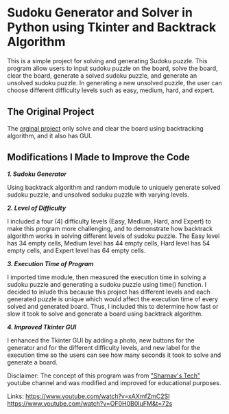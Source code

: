 # Sudoku Generator and Solver in Python using Tkinter and Backtrack Algorithm
This is a simple project for solving and generating Sudoku puzzle. This program allow users to input sudoku puzzle on the board, solve the board, clear the board, generate a solved sudoku puzzle, and generate an unsolved sudoku puzzle. In generating a new unsolved puzzle, the user can choose different difficulty levels such as easy, medium, hard, and expert.


## The Original Project

The [orginal project](https://www.youtube.com/watch?v=xAXmfZmC2SI) only solve and clear the board using backtracking algorithm, and it also has GUI.


## Modifications I Made to Improve the Code

***1. Sudoku Generator***

Using backtrack algorithm and random module to uniquely generate solved sudoku puzzle, and unsolved soduku puzzle with varying levels.


***2. Level of Difficulty***

I included a four (4) difficulty levels (Easy, Medium, Hard, and Expert) to make this program more challenging, and to demonstrate how backtrack algorithm works in solving different levels of sudoku puzzle. The Easy level has 34 empty cells, Medium level has 44 empty cells, Hard level has 54 empty cells, and Expert level has 64 empty cells. 


***3. Execution Time of Program***

I imported time module, then measured the execution time in solving a sudoku puzzle and generating a sudoku puzzle using time() function. I decided to inlude this because this project has different levels and each generated puzzle is unique which would affect the execution time of every solved and generated board. Thus, I included this to determine how fast or slow it took to solve and generate a board using backtrack algorithm.


***4. Improved Tkinter GUI***

I enhanced the Tkinter GUI by adding a photo, new buttons for the generator and for the different difficulty levels, and new label for the execution time so the users can see how many seconds it took to solve and generate a board.



Disclaimer: The concept of this program was from ["Sharnav's Tech"](https://www.youtube.com/@SharnavTech) youtube channel and was modified and improved for educational purposes. 

Links: 
https://www.youtube.com/watch?v=xAXmfZmC2SI
https://www.youtube.com/watch?v=OF0H0B0IuFM&t=72s